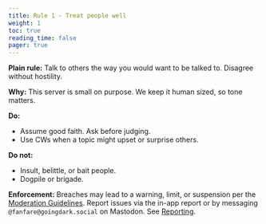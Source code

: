 ```yaml
---
title: Rule 1 - Treat people well
weight: 1
toc: true
reading_time: false
pager: true
---
```


**Plain rule:** Talk to others the way you would want to be talked to. Disagree without hostility.

**Why:** This server is small on purpose. We keep it human sized, so tone matters.

**Do:**
- Assume good faith. Ask before judging.
- Use CWs when a topic might upset or surprise others.

**Do not:**
- Insult, belittle, or bait people.
- Dogpile or brigade.

**Enforcement:** Breaches may lead to a warning, limit, or suspension per the [Moderation Guidelines](/docs/policies/moderation-guidelines/). Report issues via the in-app report or by messaging `@fanfare@goingdark.social` on Mastodon. See [Reporting](/docs/user/reporting/).
